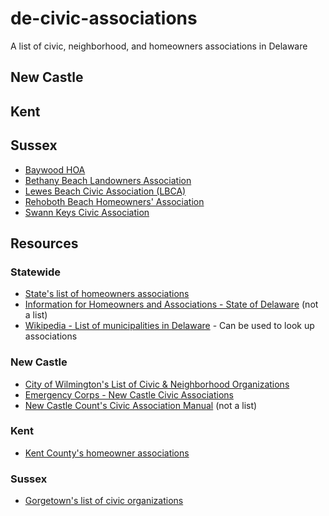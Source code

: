 # de-civic-associations
A list of civic, neighborhood, and homeowners associations in Delaware


## New Castle


## Kent 


## Sussex
- [Baywood HOA](https://www.baywoodhoa.org/)
- [Bethany Beach Landowners Association](https://bbla.us/)
- [Lewes Beach Civic Association (LBCA)](https://www.lbcade.org/)
- [Rehoboth Beach Homeowners' Association](https://www.rbhome.org/)
- [Swann Keys Civic Association](https://swannkeys.org/)

## Resources

### Statewide
- [State's list of homeowners associations](https://demhra.delaware.gov/registered-communities/)
- [Information for Homeowners and Associations - State of Delaware](https://attorneygeneral.delaware.gov/fraud/cpu/ombudsperson/hoa/) (not a list)
- [Wikipedia - List of municipalities in Delaware](https://en.wikipedia.org/wiki/List_of_municipalities_in_Delaware) - Can be used to look up associations

### New Castle

- [City of Wilmington's List of Civic & Neighborhood Organizations](https://www.wilmingtonde.gov/government/city-offices/constituent-services/civic-and-neighborhood-organizations)
- [Emergency Corps - New Castle Civic Associations](http://emergencyservicescorps.blogspot.com/p/civic-associations-by-district_5.html)
- [New Castle Count's Civic Association Manual](https://nccde.org/DocumentCenter/View/34270/Civic-Association-Manual) (not a list)

### Kent

- [Kent County's homeowner associations](https://www.co.kent.de.us/planning-dept/planning/homeowners-association/subdivision-hoa-information.aspx)

### Sussex

- [Gorgetown's list of civic organizations](https://www.georgetowndel.com/civic-organizations.htm)
